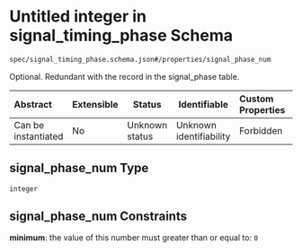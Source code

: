 # Untitled integer in signal_timing_phase Schema

```txt
spec/signal_timing_phase.schema.json#/properties/signal_phase_num
```

Optional. Redundant with the record in the signal_phase table.


| Abstract            | Extensible | Status         | Identifiable            | Custom Properties | Additional Properties | Access Restrictions | Defined In                                                                                            |
| :------------------ | ---------- | -------------- | ----------------------- | :---------------- | --------------------- | ------------------- | ----------------------------------------------------------------------------------------------------- |
| Can be instantiated | No         | Unknown status | Unknown identifiability | Forbidden         | Allowed               | none                | [signal_timing_phase.schema.json\*](../../out/signal_timing_phase.schema.json "open original schema") |

## signal_phase_num Type

`integer`

## signal_phase_num Constraints

**minimum**: the value of this number must greater than or equal to: `0`
